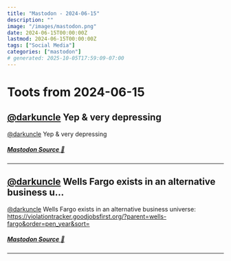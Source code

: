 ```yaml
---
title: "Mastodon - 2024-06-15"
description: ""
image: "/images/mastodon.png"
date: 2024-06-15T00:00:00Z
lastmod: 2024-06-15T00:00:00Z
tags: ["Social Media"]
categories: ["mastodon"]
# generated: 2025-10-05T17:59:09-07:00
---
```


# Toots from 2024-06-15

## [@darkuncle](https://infosec.exchange/@darkuncle) Yep & very depressing

[@darkuncle](https://infosec.exchange/@darkuncle) Yep & very depressing

##### [Mastodon Source 🐘](https://hachyderm.io/@mweagle/112618408883377531)

---

## [@darkuncle](https://infosec.exchange/@darkuncle) Wells Fargo exists in an alternative business u...

[@darkuncle](https://infosec.exchange/@darkuncle) Wells Fargo exists in an alternative business universe: <https://violationtracker.goodjobsfirst.org/?parent=wells-fargo&order=pen_year&sort=>

##### [Mastodon Source 🐘](https://hachyderm.io/@mweagle/112618348454088119)

---

